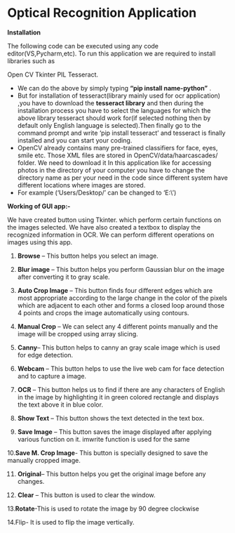 

# Optical Recognition Application

**Installation**



The following code can be executed using any code editor(VS,Pycharm,etc). To run this application we are required to install libraries such as

Open CV
Tkinter
PIL
Tesseract.


* We can do the above by simply typing **“pip install name-python”** .
* But for installation of tesseract(library mainly used for ocr application) ,you have to download the **tesseract library** and then during the installation process you have to select the languages for which the above library tesseract should work for(if selected nothing then by default only English language is selected).Then finally go to the command prompt and write ‘pip install tesseract’ and tesseract is finally installed and you can start your coding.
* OpenCV already contains many pre-trained classifiers for face, eyes, smile etc. Those XML files are stored in OpenCV/data/haarcascades/ folder. We need to download it 
In this application like for accessing photos in the directory of your computer you have to change the directory name as per your need in the code since different system have different locations where images are stored. 
* For example (‘Users/Desktop/’ can be changed to ‘E:\’)


**Working of GUI app:-** 

We have created button using Tkinter.  which perform certain functions on the images selected. We have also created a textbox to display the recognized information in OCR. We can perform different operations on images using this app.

1. **Browse** – This button helps you select an image. 

2. **Blur image** – This button helps you perform Gaussian blur on the image after converting it to gray scale. 

3. **Auto Crop Image** – This button finds four different edges which are most appropriate according to the large change in the color of the pixels which are adjacent to each other and forms a closed loop around those 4 points and crops the image automatically using contours. 

4. **Manual Crop** – We can select any 4 different points manually and the image will be cropped using array slicing. 

5. **Canny**– This button helps to canny an gray scale image which is used for edge detection. 

6. **Webcam** – This button helps to use the live web cam for face detection and to capture a image. 

7. **OCR** – This button helps us to find if there are any characters of English in the image by highlighting it in green colored rectangle and displays the text above it in blue color. 

8. **Show Text** – This button shows the text detected in the text box.

9. **Save Image** – This button saves the image displayed after applying various function on it. imwrite function is used for the same 

10.**Save M. Crop Image**- This button is specially designed to save the manually cropped image.

11. **Original**– This button helps you get the original image before any changes.

12. **Clear** – This button is used to clear the window.

13.**Rotate**-This is used to rotate the image by 90 degree clockwise

14.Flip- It is used to flip the image vertically.


